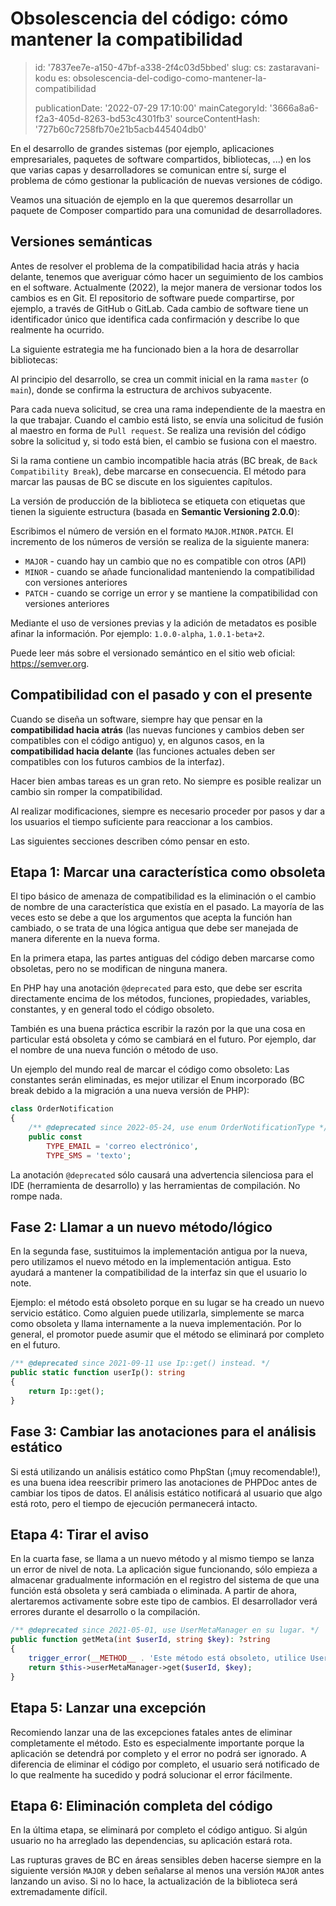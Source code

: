 Obsolescencia del código: cómo mantener la compatibilidad
=========================================================

> id: '7837ee7e-a150-47bf-a338-2f4c03d5bbed'
> slug:
> 	cs: zastaravani-kodu
> 	es: obsolescencia-del-codigo-como-mantener-la-compatibilidad
> 
> publicationDate: '2022-07-29 17:10:00'
> mainCategoryId: '3666a8a6-f2a3-405d-8263-bd53c4301fb3'
> sourceContentHash: '727b60c7258fb70e21b5acb445404db0'

En el desarrollo de grandes sistemas (por ejemplo, aplicaciones empresariales, paquetes de software compartidos, bibliotecas, ...) en los que varias capas y desarrolladores se comunican entre sí, surge el problema de cómo gestionar la publicación de nuevas versiones de código.

Veamos una situación de ejemplo en la que queremos desarrollar un paquete de Composer compartido para una comunidad de desarrolladores.

Versiones semánticas
--------------------

Antes de resolver el problema de la compatibilidad hacia atrás y hacia delante, tenemos que averiguar cómo hacer un seguimiento de los cambios en el software. Actualmente (2022), la mejor manera de versionar todos los cambios es en Git. El repositorio de software puede compartirse, por ejemplo, a través de GitHub o GitLab. Cada cambio de software tiene un identificador único que identifica cada confirmación y describe lo que realmente ha ocurrido.

La siguiente estrategia me ha funcionado bien a la hora de desarrollar bibliotecas:

Al principio del desarrollo, se crea un commit inicial en la rama `master` (o `main`), donde se confirma la estructura de archivos subyacente.

Para cada nueva solicitud, se crea una rama independiente de la maestra en la que trabajar. Cuando el cambio está listo, se envía una solicitud de fusión al maestro en forma de `Pull request`. Se realiza una revisión del código sobre la solicitud y, si todo está bien, el cambio se fusiona con el maestro.

Si la rama contiene un cambio incompatible hacia atrás (BC break, de `Back Compatibility Break`), debe marcarse en consecuencia. El método para marcar las pausas de BC se discute en los siguientes capítulos.

La versión de producción de la biblioteca se etiqueta con etiquetas que tienen la siguiente estructura (basada en **Semantic Versioning 2.0.0**):

Escribimos el número de versión en el formato `MAJOR.MINOR.PATCH`. El incremento de los números de versión se realiza de la siguiente manera:

- `MAJOR` - cuando hay un cambio que no es compatible con otros (API)
- `MINOR` - cuando se añade funcionalidad manteniendo la compatibilidad con versiones anteriores
- `PATCH` - cuando se corrige un error y se mantiene la compatibilidad con versiones anteriores

Mediante el uso de versiones previas y la adición de metadatos es posible afinar la información. Por ejemplo: `1.0.0-alpha`, `1.0.1-beta+2`.

Puede leer más sobre el versionado semántico en el sitio web oficial: https://semver.org.

Compatibilidad con el pasado y con el presente
-------------------------------

Cuando se diseña un software, siempre hay que pensar en la **compatibilidad hacia atrás** (las nuevas funciones y cambios deben ser compatibles con el código antiguo) y, en algunos casos, en la **compatibilidad hacia delante** (las funciones actuales deben ser compatibles con los futuros cambios de la interfaz).

Hacer bien ambas tareas es un gran reto. No siempre es posible realizar un cambio sin romper la compatibilidad.

Al realizar modificaciones, siempre es necesario proceder por pasos y dar a los usuarios el tiempo suficiente para reaccionar a los cambios.

Las siguientes secciones describen cómo pensar en esto.

Etapa 1: Marcar una característica como obsoleta
--------------------------------------

El tipo básico de amenaza de compatibilidad es la eliminación o el cambio de nombre de una característica que existía en el pasado. La mayoría de las veces esto se debe a que los argumentos que acepta la función han cambiado, o se trata de una lógica antigua que debe ser manejada de manera diferente en la nueva forma.

En la primera etapa, las partes antiguas del código deben marcarse como obsoletas, pero no se modifican de ninguna manera.

En PHP hay una anotación `@deprecated` para esto, que debe ser escrita directamente encima de los métodos, funciones, propiedades, variables, constantes, y en general todo el código obsoleto.

También es una buena práctica escribir la razón por la que una cosa en particular está obsoleta y cómo se cambiará en el futuro. Por ejemplo, dar el nombre de una nueva función o método de uso.

Un ejemplo del mundo real de marcar el código como obsoleto: Las constantes serán eliminadas, es mejor utilizar el Enum incorporado (BC break debido a la migración a una nueva versión de PHP):

```php
class OrderNotification
{
	/** @deprecated since 2022-05-24, use enum OrderNotificationType */
	public const
		TYPE_EMAIL = 'correo electrónico',
		TYPE_SMS = 'texto';
```

La anotación `@deprecated` sólo causará una advertencia silenciosa para el IDE (herramienta de desarrollo) y las herramientas de compilación. No rompe nada.

Fase 2: Llamar a un nuevo método/lógico
--------------------------------------

En la segunda fase, sustituimos la implementación antigua por la nueva, pero utilizamos el nuevo método en la implementación antigua. Esto ayudará a mantener la compatibilidad de la interfaz sin que el usuario lo note.

Ejemplo: el método está obsoleto porque en su lugar se ha creado un nuevo servicio estático. Como alguien puede utilizarla, simplemente se marca como obsoleta y llama internamente a la nueva implementación. Por lo general, el promotor puede asumir que el método se eliminará por completo en el futuro.

```php
/** @deprecated since 2021-09-11 use Ip::get() instead. */
public static function userIp(): string
{
	return Ip::get();
}
```

Fase 3: Cambiar las anotaciones para el análisis estático
-------------------------------------------

Si está utilizando un análisis estático como PhpStan (¡muy recomendable!), es una buena idea reescribir primero las anotaciones de PHPDoc antes de cambiar los tipos de datos. El análisis estático notificará al usuario que algo está roto, pero el tiempo de ejecución permanecerá intacto.

Etapa 4: Tirar el aviso
-----------------------

En la cuarta fase, se llama a un nuevo método y al mismo tiempo se lanza un error de nivel de nota. La aplicación sigue funcionando, sólo empieza a almacenar gradualmente información en el registro del sistema de que una función está obsoleta y será cambiada o eliminada. A partir de ahora, alertaremos activamente sobre este tipo de cambios. El desarrollador verá errores durante el desarrollo o la compilación.

```php
/** @deprecated since 2021-05-01, use UserMetaManager en su lugar. */
public function getMeta(int $userId, string $key): ?string
{
	trigger_error(__METHOD__ . 'Este método está obsoleto, utilice UserMetaManager en su lugar.');
	return $this->userMetaManager->get($userId, $key);
}
```

Etapa 5: Lanzar una excepción
------------------------

Recomiendo lanzar una de las excepciones fatales antes de eliminar completamente el método. Esto es especialmente importante porque la aplicación se detendrá por completo y el error no podrá ser ignorado. A diferencia de eliminar el código por completo, el usuario será notificado de lo que realmente ha sucedido y podrá solucionar el error fácilmente.

Etapa 6: Eliminación completa del código
-----------------------------

En la última etapa, se eliminará por completo el código antiguo. Si algún usuario no ha arreglado las dependencias, su aplicación estará rota.

Las rupturas graves de BC en áreas sensibles deben hacerse siempre en la siguiente versión `MAJOR` y deben señalarse al menos una versión `MAJOR` antes lanzando un aviso. Si no lo hace, la actualización de la biblioteca será extremadamente difícil.
